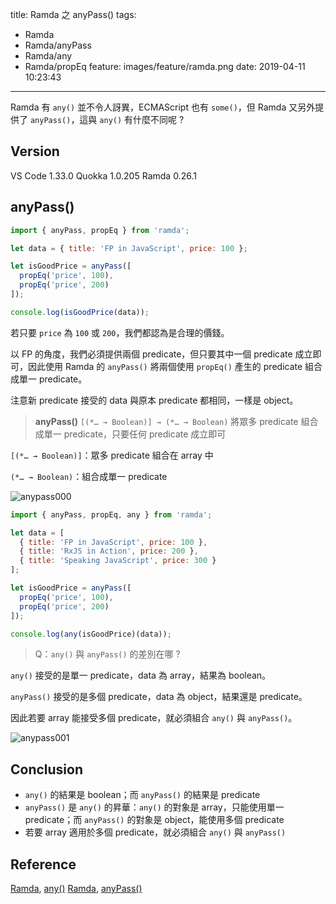 title: Ramda 之 anyPass()
tags:
  - Ramda
  - Ramda/anyPass
  - Ramda/any
  - Ramda/propEq
feature: images/feature/ramda.png
date: 2019-04-11 10:23:43
---
Ramda 有 `any()` 並不令人訝異，ECMAScript 也有 `some()`，但 Ramda 又另外提供了 `anyPass()`，這與 `any()` 有什麼不同呢 ?

<!-- more -->

## Version

VS Code 1.33.0
Quokka 1.0.205
Ramda 0.26.1

## anyPass()

```javascript
import { anyPass, propEq } from 'ramda';

let data = { title: 'FP in JavaScript', price: 100 };

let isGoodPrice = anyPass([
  propEq('price', 100),
  propEq('price', 200)
]);

console.log(isGoodPrice(data));
```

若只要 `price` 為 `100` 或 `200`，我們都認為是合理的價錢。

以 FP 的角度，我們必須提供兩個 predicate，但只要其中一個 predicate 成立即可，因此使用 Ramda 的 `anyPass()` 將兩個使用 `propEq()` 產生的 predicate 組合成單一 predicate。

注意新 predicate 接受的 data 與原本 predicate 都相同，一樣是 object。

> **anyPass()**
> `[(*… → Boolean)] → (*… → Boolean)`
> 將眾多 predicate 組合成單一 predicate，只要任何 predicate 成立即可

`[(*… → Boolean)]`：眾多 predicate 組合在 array 中

`(*… → Boolean)`：組合成單一 predicate


![anypass000](/images/ramda/anypass/anypass000.png)

```javascript
import { anyPass, propEq, any } from 'ramda';

let data = [
  { title: 'FP in JavaScript', price: 100 },
  { title: 'RxJS in Action', price: 200 },
  { title: 'Speaking JavaScript', price: 300 }
];

let isGoodPrice = anyPass([
  propEq('price', 100),
  propEq('price', 200)
]);

console.log(any(isGoodPrice)(data));
```
> Q：`any()` 與 `anyPass()` 的差別在哪 ?

`any()` 接受的是單一 predicate，data 為 array，結果為 boolean。

`anyPass()` 接受的是多個 predicate，data 為 object，結果還是 predicate。

因此若要 array 能接受多個 predicate，就必須組合 `any()` 與 `anyPass()`。

![anypass001](/images/ramda/anypass/anypass001.png)

## Conclusion

* `any()` 的結果是 boolean；而 `anyPass()` 的結果是 predicate
* `anyPass()` 是 `any()` 的昇華：`any()` 的對象是 array，只能使用單一 predicate；而 `anyPass()` 的對象是 object，能使用多個 predicate
* 若要 array 適用於多個 predicate，就必須組合 `any()` 與 `anyPass()`

## Reference

[Ramda](https://ramdajs.com), [any()](https://ramdajs.com/docs/#any)
[Ramda](https://ramdajs.com), [anyPass()](https://ramdajs.com/docs/#anyPass)